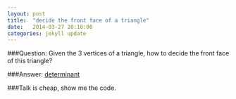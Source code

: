 ```yaml
---
layout: post
title:  "decide the front face of a triangle"
date:   2014-03-27 20:18:00
categories: jekyll update
---
```


###Question: 
Given the 3 vertices of a triangle, how to decide the front face of this triangle?

###Answer:
[determinant](http://en.wikipedia.org/wiki/Determinant)

###Talk is cheap, show me the code.
<script src="https://gist.github.com/caigen/9802080.js"></script>
